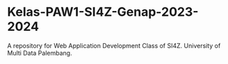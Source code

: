 # Kelas-PAW1-SI4Z-Genap-2023-2024
 A repository for Web Application Development Class of SI4Z. University of Multi Data Palembang.
